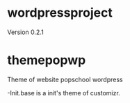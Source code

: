 # wordpressproject

Version 0.2.1
# themepopwp
Theme of website popschool wordpress

-Init.base is a init's theme of customizr.

